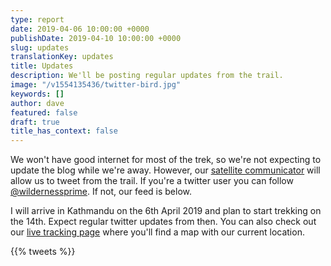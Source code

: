 ```yaml
---
type: report
date: 2019-04-06 10:00:00 +0000
publishDate: 2019-04-10 10:00:00 +0000
slug: updates
translationKey: updates
title: Updates
description: We'll be posting regular updates from the trail.
image: "/v1554135436/twitter-bird.jpg"
keywords: []
author: dave
featured: false
draft: true
title_has_context: false
---
```


We won't have good internet for most of the trek, so we're not expecting to update the blog while we're away. However, our [satellite communicator](/expeditions/great-himalaya-trail/communication/) will allow us to tweet from the trail. If you're a twitter user you can follow [@wildernessprime](https://twitter.com/wildernessprime). If not, our feed is below. 

I will arrive in Kathmandu on the 6th April 2019 and plan to start trekking on the 14th. Expect regular twitter updates from then. You can also check out our [live tracking page](/expeditions/great-himalaya-trail/tracking/) where you'll find a map with our current location.

{{% tweets %}}
